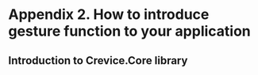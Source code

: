 
# Appendix 2. How to introduce gesture function to your application

## Introduction to Crevice.Core library

## 
